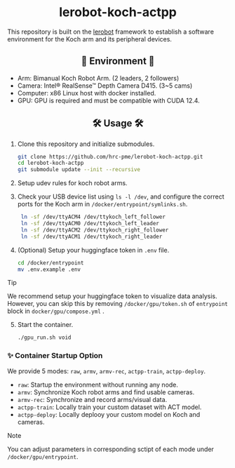 # <div align="center"> lerobot-koch-actpp </div>

This repository is built on the [lerobot](https://github.com/hrc-pme/lerobot/tree/33724a273dfa3a62b845cbbb030b21b71fc5d12b) framework to establish a software environment for the Koch arm and its peripheral devices.

##  <div align="center"> 🌱 Environment 🌱 </div>

* Arm: Bimanual Koch Robot Arm. (2 leaders, 2 followers)
* Camera: Intel® RealSense™ Depth Camera D415. (3~5 cams)
* Computer: x86 Linux host with docker installed.
* GPU: GPU is required and must be compatible with CUDA 12.4.


##  <div align="center"> 🛠️ Usage 🛠️ </div>

1. Clone this repository and initialize submodules.
   
   ```bash
   git clone https://github.com/hrc-pme/lerobot-koch-actpp.git
   cd lerobot-koch-actpp
   git submodule update --init --recursive
   ```

2. Setup udev rules for koch robot arms.

3. Check your USB device list using `ls -l /dev`, 
   and configure the correct ports for the Koch arm in `/docker/entrypoint/symlinks.sh`.

   ```sh
    ln -sf /dev/ttyACM4 /dev/ttykoch_left_follower
    ln -sf /dev/ttyACM0 /dev/ttykoch_left_leader
    ln -sf /dev/ttyACM2 /dev/ttykoch_right_follower
    ln -sf /dev/ttyACM1 /dev/ttykoch_right_leader
   ```

4. (Optional) Setup your huggingface token in `.env` file.
   
   ```bash
   cd /docker/entrypoint
   mv .env.example .env
   ```

>[!TIP]
We recommend setup your huggingface token to visualize data analysis.
However, you can skip this by removing `/docker/gpu/token.sh` of `entrypoint` block in `docker/gpu/compose.yml` .

5. Start the container.

   ```bash
   ./gpu_run.sh void
   ```

### ✨ Container Startup Option

We provide 5 modes: `raw`, `armv`, `armv-rec`, `actpp-train`, `actpp-deploy`.

* `raw`: Startup the environment without running any node.
* `armv`: Synchronize Koch robot arms and find usable cameras.
* `armv-rec`: Synchronize and record arms/visual data. 
* `actpp-train`: Locally train your custom dataset with ACT model.
* `actpp-deploy`: Locally deplooy your custom model on Koch and cameras.

>[!NOTE]
You can adjust parameters in corresponding sctipt of each mode under `/docker/gpu/entrypoint`.
